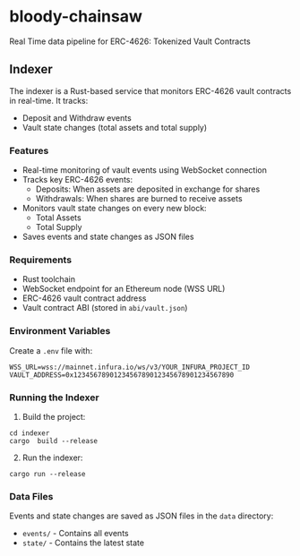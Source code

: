 # bloody-chainsaw
Real Time data pipeline for ERC-4626: Tokenized Vault Contracts

## Indexer

The indexer is a Rust-based service that monitors ERC-4626 vault contracts in real-time. It tracks:

- Deposit and Withdraw events
- Vault state changes (total assets and total supply)

### Features
- Real-time monitoring of vault events using WebSocket connection
- Tracks key ERC-4626 events:
  - Deposits: When assets are deposited in exchange for shares
  - Withdrawals: When shares are burned to receive assets
- Monitors vault state changes on every new block:
  - Total Assets
  - Total Supply
- Saves events and state changes as JSON files

### Requirements
- Rust toolchain
- WebSocket endpoint for an Ethereum node (WSS URL)
- ERC-4626 vault contract address
- Vault contract ABI (stored in `abi/vault.json`)

### Environment Variables
Create a `.env` file with:
```
WSS_URL=wss://mainnet.infura.io/ws/v3/YOUR_INFURA_PROJECT_ID
VAULT_ADDRESS=0x1234567890123456789012345678901234567890
```

### Running the Indexer
1. Build the project:
```
cd indexer
cargo  build --release
```

2. Run the indexer:
```
cargo run --release
```

### Data Files
Events and state changes are saved as JSON files in the `data` directory:
- `events/` - Contains all events
- `state/` - Contains the latest state
